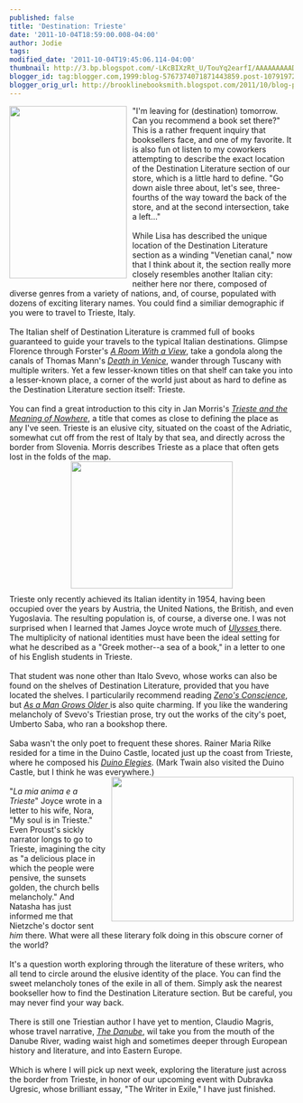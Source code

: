```yaml
---
published: false
title: 'Destination: Trieste'
date: '2011-10-04T18:59:00.008-04:00'
author: Jodie
tags: 
modified_date: '2011-10-04T19:45:06.114-04:00'
thumbnail: http://3.bp.blogspot.com/-LKcBIXzRt_U/TouYq2earfI/AAAAAAAAADs/g7QhD0WKQUo/s72-c/ITL347.jpg
blogger_id: tag:blogger.com,1999:blog-5767374071871443859.post-1079197247619144015
blogger_orig_url: http://brooklinebooksmith.blogspot.com/2011/10/blog-post.html
---
```


<a href="http://3.bp.blogspot.com/-LKcBIXzRt_U/TouYq2earfI/AAAAAAAAADs/g7QhD0WKQUo/s1600/ITL347.jpg"><img style="MARGIN: 0px 10px 10px 0px; WIDTH: 208px; FLOAT: left; HEIGHT: 305px; CURSOR: hand" id="BLOGGER_PHOTO_ID_5659785218666180082" border="0" alt="" src="http://3.bp.blogspot.com/-LKcBIXzRt_U/TouYq2earfI/AAAAAAAAADs/g7QhD0WKQUo/s320/ITL347.jpg" /></a> "I'm leaving for (destination) tomorrow. Can you recommend a book set there?" This is a rather frequent inquiry that booksellers face, and one of my favorite. It is also fun ot listen to my coworkers attempting to describe the exact location of the Destination Literature section of our store, which is a little hard to define. "Go down aisle three about, let's see, three-fourths of the way toward the back of the store, and at the second intersection, take a left..."<br /><br />While Lisa has described the unique location of the Destination Literature section as a winding "Venetian canal," now that I think about it, the section really more closely resembles another Italian city: neither here nor there, composed of diverse genres from a variety of nations, and, of course, populated with dozens of exciting literary names. You could find a similiar demographic if you were to travel to Trieste, Italy.<br /><br />The Italian shelf of Destination Literature is crammed full of books guaranteed to guide your travels to the typical Italian destinations. Glimpse Florence through Forster's <em><a href="http://www.brooklinebooksmith-shop.com/book/9780679724766">A Room With a View</a></em>, take a gondola along the canals of Thomas Mann's <em><a href="http://www.brooklinebooksmith-shop.com/book/9780060576172">Death in Venice</a></em>, wander through Tuscany with multiple writers. Yet a few lesser-known titles on that shelf can take you into a lesser-known place, a corner of the world just about as hard to define as the Destination Literature section itself: Trieste.<br /><br />You can find a great introduction to this city in Jan Morris's <em><a href="http://www.brooklinebooksmith-shop.com/book/9780306811807">Trieste and the Meaning of Nowhere</a></em>, a title that comes as close to defining the place as any I've seen. Trieste is an elusive city, situated on the coast of the Adriatic, somewhat cut off from the rest of Italy by that sea, and directly across the border from Slovenia. Morris describes Trieste as a place that often gets lost in the folds of the map. <img style="TEXT-ALIGN: center; MARGIN: 0px auto 10px; WIDTH: 287px; DISPLAY: block; HEIGHT: 225px; CURSOR: hand" id="BLOGGER_PHOTO_ID_5659785314340330242" border="0" alt="" src="http://1.bp.blogspot.com/-qKf0A3hciUI/TouYwa46WwI/AAAAAAAAAD0/1eu-c3J4DcU/s320/trieste-map.jpg" />Trieste only recently achieved its Italian identity in 1954, having been occupied over the years by Austria, the United Nations, the British, and even Yugoslavia. The resulting population is, of course, a diverse one. I was not surprised when I learned that James Joyce wrote much of <a href="http://www.brooklinebooksmith-shop.com/book/9780679722762"><em>Ulysses</em> </a>there. The multiplicity of national identities must have been the ideal setting for what he described as a "Greek mother--a sea of a book," in a letter to one of his English students in Trieste.<br /><br />That student was none other than Italo Svevo, whose works can also be found on the shelves of Destination Literature, provided that you have located the shelves. I particularily recommend reading <em><a href="http://www.brooklinebooksmith-shop.com/book/9780375727764">Zeno's Conscience</a></em>, but <em><a href="http://www.brooklinebooksmith-shop.com/search/apachesolr_search/svevo">As a Man Grows Older </a></em>is also quite charming. If you like the wandering melancholy of Svevo's Triestian prose, try out the works of the city's poet, Umberto Saba, who ran a bookshop there.<br /><br />Saba wasn't the only poet to frequent these shores. Rainer Maria Rilke resided for a time in the Duino Castle, located just up the coast from Trieste, where he composed his <em><a href="http://www.brooklinebooksmith-shop.com/book/9781571133915">Duino Elegies</a></em>. (Mark Twain also visited the Duino Castle, but I think he was everywhere.)<br /><a href="http://1.bp.blogspot.com/-D0YKZN8bq7k/TouZCA2rsBI/AAAAAAAAAD8/WPT7HfizkZk/s1600/Trieste%2BItaly%2B2008%2B%2528238%2529%2BJames%2BJoyce%2BBlog.jpg"><img style="MARGIN: 0px 0px 10px 10px; WIDTH: 323px; FLOAT: right; HEIGHT: 256px; CURSOR: hand" id="BLOGGER_PHOTO_ID_5659785616589303826" border="0" alt="" src="http://1.bp.blogspot.com/-D0YKZN8bq7k/TouZCA2rsBI/AAAAAAAAAD8/WPT7HfizkZk/s320/Trieste%2BItaly%2B2008%2B%2528238%2529%2BJames%2BJoyce%2BBlog.jpg" /></a><br />"<em>La mia anima e a Trieste</em>" Joyce wrote in a letter to his wife, Nora, "My soul is in Trieste." Even Proust's sickly narrator longs to go to Trieste, imagining the city as "a delicious place in which the people were pensive, the sunsets golden, the church bells melancholy." And Natasha has just informed me that Nietzche's doctor sent <em>him</em> there. What were all these literary folk doing in this obscure corner of the world?<br /><br />It's a question worth exploring through the literature of these writers, who all tend to circle around the elusive identity of the place. You can find the sweet melancholy tones of the exile in all of them. Simply ask the nearest bookseller how to find the Destination Literature section. But be careful, you may never find your way back.<br /><br />There is still one Triestian author I have yet to mention, Claudio Magris, whose travel narrative, <em><a href="http://www.brooklinebooksmith-shop.com/book/9780374522452">The Danube</a></em>, wil take you from the mouth of the Danube River, wading waist high and sometimes deeper through European history and literature, and into Eastern Europe.<br /><br />Which is where I will pick up next week, exploring the literature just across the border from Trieste, in honor of our upcoming event with Dubravka Ugresic, whose brilliant essay, "The Writer in Exile," I have just finished.